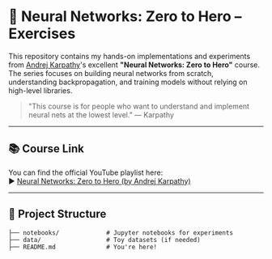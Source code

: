 # 🧠 Neural Networks: Zero to Hero – Exercises

This repository contains my hands-on implementations and experiments from [Andrej Karpathy](https://karpathy.ai/)'s excellent **"Neural Networks: Zero to Hero"** course. The series focuses on building neural networks from scratch, understanding backpropagation, and training models without relying on high-level libraries.

> "This course is for people who want to understand and implement neural nets at the lowest level." — Karpathy

---

## 📚 Course Link

You can find the official YouTube playlist here:  
▶️ [Neural Networks: Zero to Hero (by Andrej Karpathy)](https://www.youtube.com/playlist?list=PLpOqH6AE0tNjA8z_2xHjLQZ_P3E3EDvxT)

---

## 📁 Project Structure

```text
├── notebooks/             # Jupyter notebooks for experiments
├── data/                  # Toy datasets (if needed)
├── README.md              # You're here!
```
